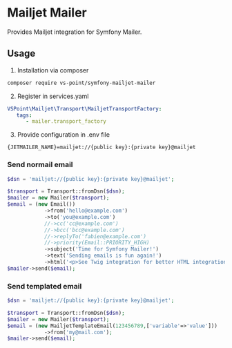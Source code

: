 Mailjet Mailer
==============

Provides Mailjet integration for Symfony Mailer.

## Usage

1. Installation via composer
```bash
composer require vs-point/symfony-mailjet-mailer
```

2. Register in services.yaml

```yaml
VSPoint\Mailjet\Transport\MailjetTransportFactory:
   tags:
      - mailer.transport_factory
```

3.  Provide configuration in .env file
```
{JETMAILER_NAME}=mailjet://{public key}:{private key}@mailjet
```

### Send normail email
```php
$dsn = 'mailjet://{public key}:{private key}@mailjet';

$transport = Transport::fromDsn($dsn);
$mailer = new Mailer($transport);
$email = (new Email())
            ->from('hello@example.com')
            ->to('you@example.com')
            //->cc('cc@example.com')
            //->bcc('bcc@example.com')
            //->replyTo('fabien@example.com')
            //->priority(Email::PRIORITY_HIGH)
            ->subject('Time for Symfony Mailer!')
            ->text('Sending emails is fun again!')
            ->html('<p>See Twig integration for better HTML integration!</p>');
$mailer->send($email);
```

### Send templated email
```php
$dsn = 'mailjet://{public key}:{private key}@mailjet';

$transport = Transport::fromDsn($dsn);
$mailer = new Mailer($transport);
$email = (new MailjetTemplateEmail(123456789,['variable'=>'value']))
            ->from('my@mail.com');
$mailer->send($email);
```
